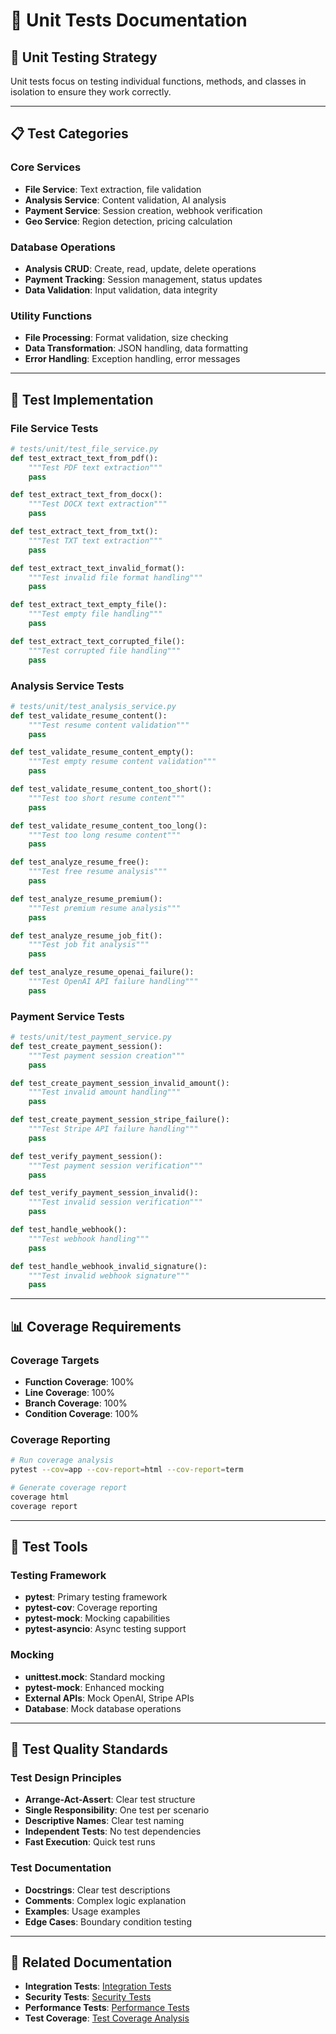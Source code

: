 # 🧪 **Unit Tests Documentation**

## 🎯 **Unit Testing Strategy**

Unit tests focus on testing individual functions, methods, and classes in isolation to ensure they work correctly.

---

## 📋 **Test Categories**

### **Core Services**
- **File Service**: Text extraction, file validation
- **Analysis Service**: Content validation, AI analysis
- **Payment Service**: Session creation, webhook verification
- **Geo Service**: Region detection, pricing calculation

### **Database Operations**
- **Analysis CRUD**: Create, read, update, delete operations
- **Payment Tracking**: Session management, status updates
- **Data Validation**: Input validation, data integrity

### **Utility Functions**
- **File Processing**: Format validation, size checking
- **Data Transformation**: JSON handling, data formatting
- **Error Handling**: Exception handling, error messages

---

## 🧪 **Test Implementation**

### **File Service Tests**
```python
# tests/unit/test_file_service.py
def test_extract_text_from_pdf():
    """Test PDF text extraction"""
    pass

def test_extract_text_from_docx():
    """Test DOCX text extraction"""
    pass

def test_extract_text_from_txt():
    """Test TXT text extraction"""
    pass

def test_extract_text_invalid_format():
    """Test invalid file format handling"""
    pass

def test_extract_text_empty_file():
    """Test empty file handling"""
    pass

def test_extract_text_corrupted_file():
    """Test corrupted file handling"""
    pass
```

### **Analysis Service Tests**
```python
# tests/unit/test_analysis_service.py
def test_validate_resume_content():
    """Test resume content validation"""
    pass

def test_validate_resume_content_empty():
    """Test empty resume content validation"""
    pass

def test_validate_resume_content_too_short():
    """Test too short resume content"""
    pass

def test_validate_resume_content_too_long():
    """Test too long resume content"""
    pass

def test_analyze_resume_free():
    """Test free resume analysis"""
    pass

def test_analyze_resume_premium():
    """Test premium resume analysis"""
    pass

def test_analyze_resume_job_fit():
    """Test job fit analysis"""
    pass

def test_analyze_resume_openai_failure():
    """Test OpenAI API failure handling"""
    pass
```

### **Payment Service Tests**
```python
# tests/unit/test_payment_service.py
def test_create_payment_session():
    """Test payment session creation"""
    pass

def test_create_payment_session_invalid_amount():
    """Test invalid amount handling"""
    pass

def test_create_payment_session_stripe_failure():
    """Test Stripe API failure handling"""
    pass

def test_verify_payment_session():
    """Test payment session verification"""
    pass

def test_verify_payment_session_invalid():
    """Test invalid session verification"""
    pass

def test_handle_webhook():
    """Test webhook handling"""
    pass

def test_handle_webhook_invalid_signature():
    """Test invalid webhook signature"""
    pass
```

---

## 📊 **Coverage Requirements**

### **Coverage Targets**
- **Function Coverage**: 100%
- **Line Coverage**: 100%
- **Branch Coverage**: 100%
- **Condition Coverage**: 100%

### **Coverage Reporting**
```bash
# Run coverage analysis
pytest --cov=app --cov-report=html --cov-report=term

# Generate coverage report
coverage html
coverage report
```

---

## 🔧 **Test Tools**

### **Testing Framework**
- **pytest**: Primary testing framework
- **pytest-cov**: Coverage reporting
- **pytest-mock**: Mocking capabilities
- **pytest-asyncio**: Async testing support

### **Mocking**
- **unittest.mock**: Standard mocking
- **pytest-mock**: Enhanced mocking
- **External APIs**: Mock OpenAI, Stripe APIs
- **Database**: Mock database operations

---

## 🎯 **Test Quality Standards**

### **Test Design Principles**
- **Arrange-Act-Assert**: Clear test structure
- **Single Responsibility**: One test per scenario
- **Descriptive Names**: Clear test naming
- **Independent Tests**: No test dependencies
- **Fast Execution**: Quick test runs

### **Test Documentation**
- **Docstrings**: Clear test descriptions
- **Comments**: Complex logic explanation
- **Examples**: Usage examples
- **Edge Cases**: Boundary condition testing

---

## 🔗 **Related Documentation**
- **Integration Tests**: [Integration Tests](integration-tests.md)
- **Security Tests**: [Security Tests](security-tests.md)
- **Performance Tests**: [Performance Tests](performance-tests.md)
- **Test Coverage**: [Test Coverage Analysis](../standards/TEST_COVERAGE_ANALYSIS.md)
